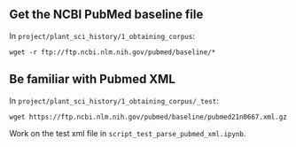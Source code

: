 ## Get the NCBI PubMed baseline file

In `project/plant_sci_history/1_obtaining_corpus`:

```
wget -r ftp://ftp.ncbi.nlm.nih.gov/pubmed/baseline/*
```

## Be familiar with Pubmed XML

In `project/plant_sci_history/1_obtaining_corpus/_test`:

```
wget https://ftp.ncbi.nlm.nih.gov/pubmed/baseline/pubmed21n0667.xml.gz
```

Work on the test xml file in `script_test_parse_pubmed_xml.ipynb`.
